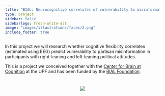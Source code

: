 ```yaml
---
title: "BIAL: Neurocognitive correlates of vulnerability to misinformation (2023-2027)"
type: project
sidebar: false
sidebarlogo: fresh-white-alt
image: "images/illustrations/faces/2.png"
include_footer: true
---
```



In this project we will research whether cognitive flexibility correlates (estimated using EEG) predict vulnerability to partisan misinformation in participants with right-leaning and left-leaning political attitudes. 

This is a project we conceived together with the [Center for Brain at Cognition](https://www.upf.edu/web/cbc) at the UPF and has been funded by the [BIAL Foundation](https://fundacaobial.com/com/grants/).


<div class="container" style="display: flex; justify-content: center; padding: 5%">
 <img src="/images/illustrations/faces/1.png"/>
</div>

